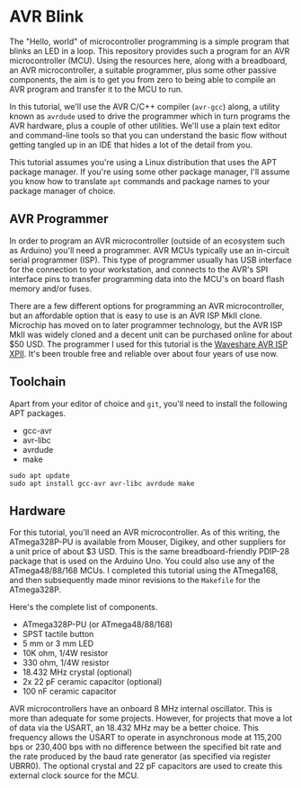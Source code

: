 AVR Blink
=========

The "Hello, world" of microcontroller programming is a simple
program that blinks an LED in a loop. This repository provides
such a program for an AVR microcontroller (MCU). Using the 
resources here, along with a breadboard, an AVR microcontroller, 
a suitable programmer, plus some other passive components, the
aim is to get you from zero to being able to compile an AVR
program and transfer it to the MCU to run.

In this tutorial, we'll use the AVR C/C++ compiler (`avr-gcc`)
along, a utility known as `avrdude` used to drive the programmer
which in turn programs the AVR hardware, plus a couple of other
utilities. We'll use a plain text editor and command-line tools
so that you can understand the basic flow without getting tangled
up in an IDE that hides a lot of the detail from you.

This tutorial assumes you're using a Linux distribution that uses
the APT package manager. If you're using some other package manager,
I'll assume you know how to translate `apt` commands and package
names to your package manager of choice.


AVR Programmer
--------------

In order to program an AVR microcontroller (outside of an
ecosystem such as Arduino) you'll need a programmer. AVR MCUs
typically use an in-circuit serial programmer (ISP). This type
of programmer usually has USB interface for the connection to
your workstation, and connects to the AVR's SPI interface pins
to transfer programming data into the MCU's on board flash
memory and/or fuses.

There are a few different options for programming an AVR 
microcontroller, but an affordable option that is easy to
use is an AVR ISP MkII clone. Microchip has moved on to 
later programmer technology, but the AVR ISP MkII was widely 
cloned and a decent unit can be purchased online for about 
$50 USD. The programmer I used for this tutorial is the
[Waveshare AVR ISP XPII](https://www.amazon.com/dp/B00ID98C5K).
It's been trouble free and reliable over about four years of
use now.


Toolchain
---------

Apart from your editor of choice and `git`, you'll need to install
the following APT packages.

* gcc-avr
* avr-libc
* avrdude
* make

```shell
sudo apt update
sudo apt install gcc-avr avr-libc avrdude make
```

Hardware
--------

For this tutorial, you'll need an AVR microcontroller. As
of this writing, the ATmega328P-PU is available from Mouser,
Digikey, and other suppliers for a unit price of about $3 USD.
This is the same breadboard-friendly PDIP-28 package that is 
used on the Arduino Uno. You could also use any of the 
ATmega48/88/168 MCUs. I completed this tutorial using the
ATmega168, and then subsequently made minor revisions to the 
`Makefile` for the ATmega328P.

Here's the complete list of components. 

* ATmega328P-PU (or ATmega48/88/168)
* SPST tactile button
* 5 mm or 3 mm LED
* 10K ohm, 1/4W resistor
* 330 ohm, 1/4W resistor
* 18.432 MHz crystal (optional)
* 2x 22 pF ceramic capacitor (optional)
* 100 nF ceramic capacitor

AVR microcontrollers have an onboard 8 MHz internal oscillator.
This is more than adequate for some projects. However, for 
projects that move a lot of data via the USART, an 18.432 MHz
may be a better choice. This frequency allows the USART to 
operate in asynchronous mode at 115,200 bps or 230,400 bps with
no difference between the specified bit rate and the rate 
produced by the baud rate generator (as specified via register 
UBRR0). The optional crystal and 22 pF capacitors are used to
create this external clock source for the MCU.

